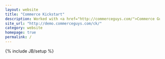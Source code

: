 ```yaml
---
layout: website
title: "Commerce Kickstart"
description: Worked with <a href="http://commerceguys.com/">Commerce Guys</a> on a Drupal eCommerce distribution
site_url: "http://demo.commerceguys.com/ck/"
category: website
homepage: true
permalink: /
---
```

{% include JB/setup %}
